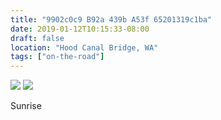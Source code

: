 ```yaml
---
title: "9902c0c9 B92a 439b A53f 65201319c1ba"
date: 2019-01-12T10:15:33-08:00
draft: false
location: "Hood Canal Bridge, WA"
tags: ["on-the-road"]
---
```


![](https://d17enza3bfujl8.cloudfront.net/L1000129.jpg)
![](https://d17enza3bfujl8.cloudfront.net/L1000130.jpg)

Sunrise
